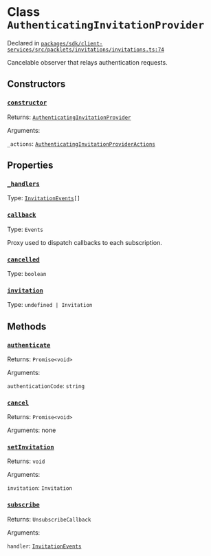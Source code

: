 # Class `AuthenticatingInvitationProvider`
Declared in [`packages/sdk/client-services/src/packlets/invitations/invitations.ts:74`](https://github.com/dxos/protocols/blob/main/packages/sdk/client-services/src/packlets/invitations/invitations.ts#L74)


Cancelable observer that relays authentication requests.

## Constructors
### [`constructor`](https://github.com/dxos/protocols/blob/main/packages/sdk/client-services/src/packlets/invitations/invitations.ts#L79)


Returns: [`AuthenticatingInvitationProvider`](/api/@dxos/client-services/classes/AuthenticatingInvitationProvider)

Arguments: 

`_actions`: [`AuthenticatingInvitationProviderActions`](/api/@dxos/client-services/interfaces/AuthenticatingInvitationProviderActions)

## Properties
### [`_handlers`]()
Type: [`InvitationEvents`](/api/@dxos/client-services/interfaces/InvitationEvents)`[]`
### [`callback`]()
Type: `Events`

Proxy used to dispatch callbacks to each subscription.
### [`cancelled`]()
Type: `boolean`
### [`invitation`](https://github.com/dxos/protocols/blob/main/packages/sdk/client-services/src/packlets/invitations/invitations.ts#L48)
Type: `undefined | Invitation`

## Methods
### [`authenticate`](https://github.com/dxos/protocols/blob/main/packages/sdk/client-services/src/packlets/invitations/invitations.ts#L85)


Returns: `Promise<void>`

Arguments: 

`authenticationCode`: `string`
### [`cancel`]()


Returns: `Promise<void>`

Arguments: none
### [`setInvitation`](https://github.com/dxos/protocols/blob/main/packages/sdk/client-services/src/packlets/invitations/invitations.ts#L52)


Returns: `void`

Arguments: 

`invitation`: `Invitation`
### [`subscribe`]()


Returns: `UnsubscribeCallback`

Arguments: 

`handler`: [`InvitationEvents`](/api/@dxos/client-services/interfaces/InvitationEvents)